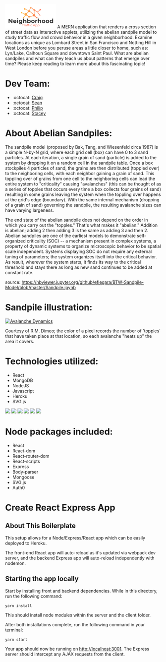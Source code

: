 ![Logo](./client/src/images/NTAlogo.png) A MERN application that renders a cross section of street data as interactive applets, utilizing the abelian sandpile model to study traffic flow and crowd behavior in a given neighborhood.  Examine locations as unique as Lombard Street in San Francisco and Notting Hill in West London before you peruse areas a little closer to home, such as: Lyn/Lake, Calhoun Square and downtown Saint Paul.  What are abelian sandpiles and what can they teach us about patterns that emerge over time?  Please keep reading to learn more about this fascinating topic!  

# Dev Team: 

- :octocat: [Craig](https://github.com/craigcorsi)
- :octocat: [Sean](https://github.com/shudson123)
- :octocat: [Philip](https://github.com/powusu6128)
- :octocat: [Stacey](https://github.com/tsstace)


# About Abelian Sandpiles:

The sandpile model (proposed by Bak, Tang, and Wiesenfeld circa 1987) is a simple N-by-N grid, where each grid cell (box) can have 0 to 3 sand particles. At each iteration, a single grain of sand (particle) is added to the system by dropping it on a random cell in the sandpile table. Once a box stockpiles 4 particles of sand, the grains are then distributed (toppled over) to the neighboring cells, with each neighbor gaining a grain of sand. This toppling over of grains from one cell to the neighboring cells can lead the entire system to "criticality" causing "avalanches" (this can be thought of as a series of topples that occurs every time a box collects four grains of sand) resulting in some grains leaving the system when the toppling over happens at the grid's edge (boundary). With the same internal mechanism (dropping of a grain of sand) governing the sandpile, the resulting avalanche sizes can have varying largeness.

The end state of the abelian sandpile does not depend on the order in which you carry out the "topples."  That's what makes it "abelian."  Addition is abelian; adding 2 then adding 3 is the same as adding 3 and then 2.  Abelian sandpiles are one of the earliest models to demonstrate self-organized criticality (SOC) -- a mechanism present in complex systems, a property of dynamic systems to organize microscopic behavior to be spatial scale independent. Systems displaying SOC do not require any external tuning of parameters; the system organizes itself into the critical behavior.  As result, wherever the system starts, it finds its way to the critical threshold and stays there as long as new sand continues to be added at constant rate.

source: https://nbviewer.jupyter.org/github/eflegara/BTW-Sandpile-Model/blob/master/Sandpile.ipynb

# Sandpile illustration:

[![Avalanche Dynamics](https://img.youtube.com/vi/zHoiZtyA82E/0.jpg)](https://www.youtube.com/watch?v=zHoiZtyA82E)

Courtesy of R.M. Dimeo; the color of a pixel records the number of 'topples' that have taken place at that location, so each avalanche "heats up" the area it covers.

# Technologies utilized:

- React
- MongoDB
- NodeJS
- Javascript
- Heroku
- SVG.js

 ![](http://williamavasquez.herokuapp.com/img/react.png) 
 ![](http://williamavasquez.herokuapp.com/img/mongo.png)
 ![](http://williamavasquez.herokuapp.com/img/node.png)
 ![](http://williamavasquez.herokuapp.com/img/js.png)
 ![](https://github.com/heroku/favicon/blob/master/favicon.iconset/icon_32x32.png)
 ![](http://svgjs.com/assets/images/logo-svg-js-01d-128.png)
 

# Node packages included:
- React
- React-dom
- React-router-dom
- React-scripts
- Express
- Body-parser
- Mongoose
- SVG.js
- Auth0

# Create React Express App

## About This Boilerplate

This setup allows for a Node/Express/React app which can be easily deployed to Heroku.

The front-end React app will auto-reload as it's updated via webpack dev server, and the backend Express app will auto-reload independently with nodemon.

## Starting the app locally

Start by installing front and backend dependencies. While in this directory, run the following command:

```
yarn install
```

This should install node modules within the server and the client folder.

After both installations complete, run the following command in your terminal:

```
yarn start
```

Your app should now be running on <http://localhost:3001>. The Express server should intercept any AJAX requests from the client.
